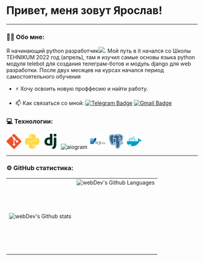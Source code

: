 
# Привет, меня зовут Ярослав!

---

### :raising_hand_man: Обо мне:

Я начинающий python разработчик<img src="https://i.gifer.com/5TMy.gif" width="20px">. Мой путь в it начался со Школы TEHNIKUM 2022 год (апрель), там я изучил самые основы языка python модуля telebot для создания телеграм-ботов и модуль django для web разработки. После двух месяцев на курсах начался период самостоятельного обучения

- :zap: Хочу освоить новую проффесию и найти работу.

- :mailbox: Как связаться со мной: [![Telegram Badge](https://img.shields.io/badge/-yaroslav_540-blue?style=flat&logo=Telegram&logoColor=white)](https://t.me/yaroslav_540) [![Gmail Badge](https://img.shields.io/badge/-Gmail-red?style=flat&logo=Gmail&logoColor=white)](mailto:yaroslav.orlov1995@gmail.com)


### 💻 Технологии:

<div>
  <img src="https://github.com/devicons/devicon/blob/master/icons/git/git-original.svg" title="git" alt="git" width="40" height="40"/>&nbsp
  <img src="https://github.com/devicons/devicon/blob/master/icons/python/python-plain.svg" title="python" alt="python" width="40" height="40"/>&nbsp
  <img src="https://github.com/devicons/devicon/blob/master/icons/django/django-plain.svg" title="django" alt="django" width="40" height="40"/>&nbsp
  <img src="https://docs.aiogram.dev/en/latest/_static/logo.png" width="40" height="40" title="aiogram" alt="aiogram"/>&nbsp
  <img src="https://github.com/devicons/devicon/blob/master/icons/sqlite/sqlite-original-wordmark.svg" width="40" height="40"  title="sqlite" alt="sqlite"/>&nbsp
  <img src="https://github.com/devicons/devicon/blob/master/icons/postgresql/postgresql-plain.svg" title="postgresql" width="40" height="40" alt="postgresql"/>&nbsp
  <img src="https://github.com/devicons/devicon/blob/master/icons/docker/docker-plain.svg" width="40" height="40" title="docker" alt="docker"/>&nbsp


</div>

---

### ⚙️ GitHub статистика:

<table>
  <tr>
    <td>
      <img align="left" src="http://github-readme-streak-stats.herokuapp.com?user=YaroslavOrlov95&theme=dark&background=000000" alt="webDev's Github stats" />
    </td>
    <td>
      <img height="195px" align="right" alt="webDev's Github Languages" src="https://github-readme-stats-sigma-five.vercel.app/api/top-langs/?username=YaroslavOrlov95&layout=compact&theme=vision-friendly-dark" />
    </td>
  </tr>
</table>
